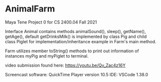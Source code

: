 AnimalFarm
==========
Maya Tene Project 0 for CS 2400.04 Fall 2021

Interface Animal contains methods animalSound(), sleep(), getName(), getAge(), default getDrinksMilk() is implemented by class Pig and child class Piglet for implementation/inheritance example in Farm's main method.

Farm utilizes member toString() methods to print out information of instances myPig and myPiglet to terminal. 

video submission found here: https://youtu.be/Qv_Zac4z16Y

Screencast software: QuickTime Player version 10.5
IDE: VSCode 1.38.0